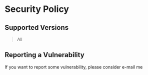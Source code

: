 # Security Policy

## Supported Versions
> All

## Reporting a Vulnerability
If you want to report some vulnerability, please consider e-mail me
